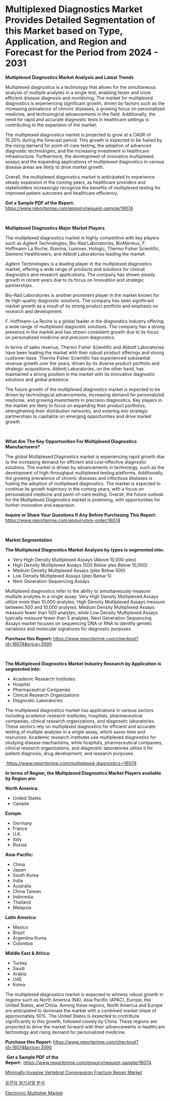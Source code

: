 <p><h1>Multiplexed Diagnostics Market Provides Detailed Segmentation of this Market based on Type, Application, and Region and Forecast for the Period from 2024 - 2031</h1></p><p><strong>Multiplexed Diagnostics Market Analysis and Latest Trends</strong></p>
<p><p>Multiplexed diagnostics is a technology that allows for the simultaneous analysis of multiple analytes in a single test, enabling faster and more efficient disease diagnosis and monitoring. The market for multiplexed diagnostics is experiencing significant growth, driven by factors such as the increasing prevalence of chronic diseases, a growing focus on personalized medicine, and technological advancements in the field. Additionally, the need for rapid and accurate diagnostic tests in healthcare settings is contributing to the expansion of the market.</p><p>The multiplexed diagnostics market is projected to grow at a CAGR of 15.20% during the forecast period. This growth is expected to be fueled by the rising demand for point-of-care testing, the adoption of advanced diagnostic technologies, and the increasing investment in healthcare infrastructure. Furthermore, the development of innovative multiplexed assays and the expanding applications of multiplexed diagnostics in various disease areas are likely to drive market growth.</p><p>Overall, the multiplexed diagnostics market is anticipated to experience steady expansion in the coming years, as healthcare providers and stakeholders increasingly recognize the benefits of multiplexed testing for improved patient outcomes and healthcare efficiency.</p></p>
<p><strong>Get a Sample PDF of the Report:&nbsp;</strong> <a href="https://www.reportprime.com/enquiry/request-sample/16074">https://www.reportprime.com/enquiry/request-sample/16074</a></p>
<p>&nbsp;</p>
<p><strong>Multiplexed Diagnostics Major Market Players</strong></p>
<p><p>The multiplexed diagnostics market is highly competitive with key players such as Agilent Technologies, Bio-Rad Laboratories, BioMerieux, F. Hoffmann-La Roche, Illumina, Luminex, Hologic, Thermo Fisher Scientific, Siemens Healthineers, and Abbott Laboratories leading the market.</p><p>Agilent Technologies is a leading player in the multiplexed diagnostics market, offering a wide range of products and solutions for clinical diagnostics and research applications. The company has shown steady growth in recent years due to its focus on innovation and strategic partnerships.</p><p>Bio-Rad Laboratories is another prominent player in the market known for its high-quality diagnostic solutions. The company has seen significant market growth as a result of its strong product portfolio and emphasis on research and development.</p><p>F. Hoffmann-La Roche is a global leader in the diagnostics industry offering a wide range of multiplexed diagnostic solutions. The company has a strong presence in the market and has shown consistent growth due to its focus on personalized medicine and precision diagnostics.</p><p>In terms of sales revenue, Thermo Fisher Scientific and Abbott Laboratories have been leading the market with their robust product offerings and strong customer base. Thermo Fisher Scientific has experienced substantial revenue growth over the years, driven by its diverse product portfolio and strategic acquisitions. Abbott Laboratories, on the other hand, has maintained a strong position in the market with its innovative diagnostic solutions and global presence.</p><p>The future growth of the multiplexed diagnostics market is expected to be driven by technological advancements, increasing demand for personalized medicine, and growing investments in precision diagnostics. Key players in the market are likely to focus on expanding their product portfolios, strengthening their distribution networks, and entering into strategic partnerships to capitalize on emerging opportunities and drive market growth.</p></p>
<p>&nbsp;</p>
<p><strong>What Are The Key Opportunities For Multiplexed Diagnostics Manufacturers?</strong></p>
<p><p>The global Multiplexed Diagnostics market is experiencing rapid growth due to the increasing demand for efficient and cost-effective diagnostic solutions. The market is driven by advancements in technology, such as the development of high-throughput multiplexed testing platforms. Additionally, the growing prevalence of chronic diseases and infectious diseases is fueling the adoption of multiplexed diagnostics. The market is expected to continue its growth trajectory in the coming years, with a focus on personalized medicine and point-of-care testing. Overall, the future outlook for the Multiplexed Diagnostics market is promising, with opportunities for further innovation and expansion.</p></p>
<p><strong>Inquire or Share Your Questions If Any Before Purchasing This Report:</strong> <a href="https://www.reportprime.com/enquiry/pre-order/16074">https://www.reportprime.com/enquiry/pre-order/16074</a></p>
<p>&nbsp;</p>
<p><strong>Market Segmentation</strong></p>
<p><strong>The Multiplexed Diagnostics Market Analysis by types is segmented into:</strong></p>
<p><ul><li>Very High Density Multiplexed Assays (Above 10,000-plex)</li><li>High Density Multiplexed Assays (500 Below plex Below 10,000)</li><li>Medium Density Multiplexed Assays (plex Below 500)</li><li>Low Density Multiplexed Assays (plex Below 5)</li><li>Next Generation Sequencing Assays</li></ul></p>
<p><p>Multiplexed diagnostics refer to the ability to simultaneously measure multiple analytes in a single assay. Very High Density Multiplexed Assays utilize more than 10,000 analytes, High Density Multiplexed Assays measure between 500 and 10,000 analytes, Medium Density Multiplexed Assays measure fewer than 500 analytes, while Low Density Multiplexed Assays typically measure fewer than 5 analytes. Next Generation Sequencing Assays market focuses on sequencing DNA or RNA to identify genetic variations and molecular signatures for diagnostic purposes.</p></p>
<p><strong>Purchase this Report:&nbsp;</strong><a href="https://www.reportprime.com/checkout?id=16074&price=3590">https://www.reportprime.com/checkout?id=16074&price=3590</a></p>
<p>&nbsp;</p>
<p><strong>The Multiplexed Diagnostics Market Industry Research by Application is segmented into:</strong></p>
<p><ul><li>Academic Research Institutes</li><li>Hospital</li><li>Pharmaceutical Companies</li><li>Clinical Research Organizations</li><li>Diagnostic Laboratories</li></ul></p>
<p><p>The multiplexed diagnostics market has applications in various sectors including academic research institutes, hospitals, pharmaceutical companies, clinical research organizations, and diagnostic laboratories. These sectors rely on multiplexed diagnostics for efficient and accurate testing of multiple analytes in a single assay, which saves time and resources. Academic research institutes use multiplexed diagnostics for studying disease mechanisms, while hospitals, pharmaceutical companies, clinical research organizations, and diagnostic laboratories utilize it for patient diagnosis, drug development, and research purposes.</p></p>
<p><a href="https://www.reportprime.com/multiplexed-diagnostics-r16074">&nbsp;https://www.reportprime.com/multiplexed-diagnostics-r16074</a></p>
<p><strong>In terms of Region, the Multiplexed Diagnostics Market Players available by Region are:</strong></p>
<p>
    <p> <strong> North America: </strong>
        <ul>
            <li>United States</li>
            <li>Canada</li>
        </ul>
        </p> 
    <p> <strong> Europe: </strong>
        <ul>
            <li>Germany</li>
            <li>France</li>
            <li>U.K.</li>
            <li>Italy</li>
            <li>Russia</li>
        </ul>
        </p> 
    <p> <strong> Asia-Pacific: </strong>
        <ul>
            <li>China</li>
            <li>Japan</li>
            <li>South Korea</li>
            <li>India</li>
            <li>Australia</li>
            <li>China Taiwan</li>
            <li>Indonesia</li>
            <li>Thailand</li>
            <li>Malaysia</li>
        </ul>
        </p> 
    <p> <strong> Latin America: </strong>
        <ul>
            <li>Mexico</li>
            <li>Brazil</li>
            <li>Argentina Korea</li>
            <li>Colombia</li>
        </ul>
        </p> 
    <p> <strong> Middle East & Africa: </strong>
        <ul>
            <li>Turkey</li>
            <li>Saudi</li>
            <li>Arabia</li>
            <li>UAE</li>
            <li>Korea</li>
        </ul>
    </p>
    </p>
<p><p>The multiplexed diagnostics market is expected to witness robust growth in regions such as North America (NA), Asia Pacific (APAC), Europe, the United States, and China. Among these regions, North America and Europe are anticipated to dominate the market with a combined market share of approximately 50%. The United States is expected to contribute significantly to this growth, followed closely by China. These regions are projected to drive the market forward with their advancements in healthcare technology and rising demand for personalized medicine.</p></p>
<p><strong>Purchase this Report: </strong><a href="https://www.reportprime.com/checkout?id=16074&price=3590">https://www.reportprime.com/checkout?id=16074&price=3590</a></p>
<p>&nbsp;<strong>Get a Sample PDF of the Report:&nbsp;&nbsp;</strong><a href="https://www.reportprime.com/enquiry/request-sample/16074">https://www.reportprime.com/enquiry/request-sample/16074</a></p>
<p><strong></strong></p>
<p><p><a href="https://github.com/kathiaseamanalvaradovlprc2h/Market-Research-Report-List-2/blob/main/minimally-invasive-vertebral-compression-fracture-repair-market.md">Minimally Invasive Vertebral Compression Fracture Repair Market</a></p><p><a href="https://github.com/royErdmtyan906778/Market-Research-Report-List-1/blob/main/404973923890.md">유전자 염기서열 분석</a></p><p><a href="https://zircon-bluebell-299.notion.site/Electronic-Multiplier-Market-Report-Reveals-the-Latest-Trends-And-Growth-Opportunities-of-this-Marke-97c1647b7599435bb44d645fd0f1ad52">Electronic Multiplier Market</a></p></p>
